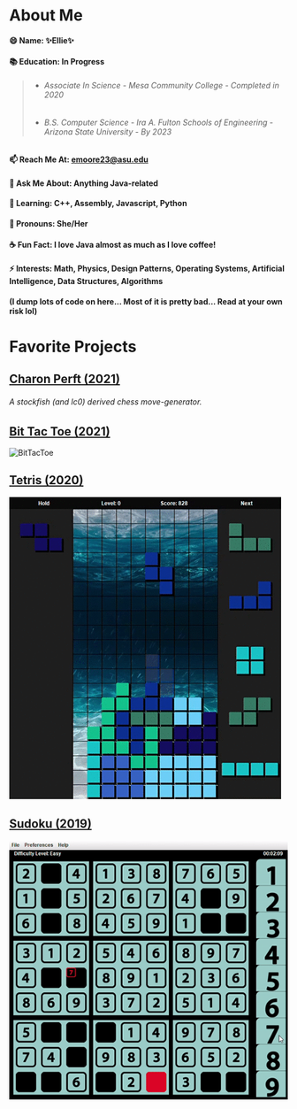 # About Me
#### 😄 Name: **✨Ellie✨**
#### 📚 Education: In Progress
> + ###### *Associate In Science - Mesa Community College - Completed in 2020*
> + ###### *B.S. Computer Science - Ira A. Fulton Schools of Engineering - Arizona State University - By 2023*
#### 📫 Reach Me At: emoore23@asu.edu
#### 💬 Ask Me About: Anything Java-related
#### 🌱 Learning: C++, Assembly, Javascript, Python
#### 👾 Pronouns: She/Her
#### ☕ Fun Fact: I love Java almost as much as I love coffee!
#### ⚡ Interests: Math, Physics, Design Patterns, Operating Systems, Artificial Intelligence, Data Structures, Algorithms
#### (I dump lots of code on here... Most of it is pretty bad... Read at your own risk lol)
# Favorite Projects
## [Charon Perft (2021)](https://github.com/RedBedHed/Charon)
###### *A stockfish (and lc0) derived chess move-generator.*
## [Bit Tac Toe (2021)](https://github.com/RedBedHed/BitTacToe)
![BitTacToe](BitTacToe.gif)
## [Tetris (2020)](https://github.com/RedBedHed/Tetris) 
![JTET](JTet.gif)
## [Sudoku (2019)](https://github.com/RedBedHed/Sudoku) 
![JSudoku](Su3.gif)
